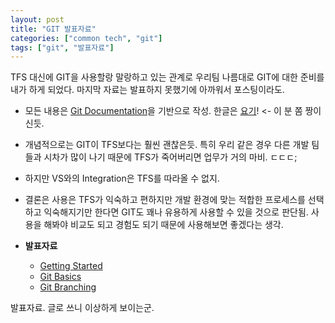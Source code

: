 ```yaml
---
layout: post
title: "GIT 발표자료"
categories: ["common tech", "git"]
tags: ["git", "발표자료"]
---
```


TFS 대신에 GIT을 사용할랑 말랑하고 있는 관계로 우리팀 나름대로 GIT에 대한 준비를 내가 하게 되었다.
마지막 자료는 발표하지 못했기에 아까워서 포스팅이라도.

+ 모든 내용은 [Git Documentation][gitdoc]을 기반으로 작성. 한글은 [요기][gitdockr]! <- 이 분 쫌 짱이신듯.
 
+ 개념적으로는 GIT이 TFS보다는 훨씬 괜찮은듯.
특히 우리 같은 경우 다른 개발 팀들과 시차가 많이 나기 때문에 TFS가 죽어버리면 업무가 거의 마비. ㄷㄷㄷ;
 
+ 하지만 VS와의 Integration은 TFS를 따라올 수 없지.
 
+ 결론은 사용은 TFS가 익숙하고 편하지만 개발 환경에 맞는 적합한 프로세스를 선택하고 익숙해지기만 한다면 GIT도 꽤나 유용하게 사용할 수 있을 것으로 판단됨.
사용을 해봐야 비교도 되고 경험도 되기 때문에 사용해보면 좋겠다는 생각.

+ **발표자료**
	+ [Getting Started][GettingStarted]  
	+ [Git Basics][Basic]  
	+ [Git Branching][Branching]  

발표자료. 글로 쓰니 이상하게 보이는군.

[gitdoc]: http://git-scm.com/documentation
[gitdockr]: http://dogfeet.github.io/articles/2012/progit.html
[GettingStarted]: /assets/attachments/2013-01-31-git-presentations/01.git-getting-started.pptx
[Basic]: /assets/attachments/2013-01-31-git-presentations/02.git-basics.pptx
[Branching]: /assets/attachments/2013-01-31-git-presentations/03.git-branching.pptx
